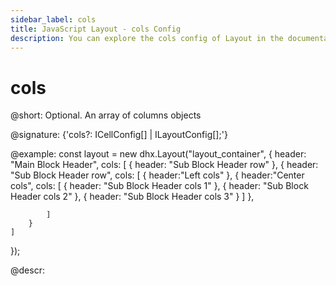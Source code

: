 ```yaml
---
sidebar_label: cols
title: JavaScript Layout - cols Config 
description: You can explore the cols config of Layout in the documentation of the DHTMLX JavaScript UI library. Browse developer guides and API reference, try out code examples and live demos, and download a free 30-day evaluation version of DHTMLX Suite.
---
```


# cols

@short: Optional. An array of columns objects

@signature: {'cols?: ICellConfig[] | ILayoutConfig[];'}

@example:
const layout = new dhx.Layout("layout_container", {
    header: "Main Block Header",
    cols: [
        {
            header: "Sub Block Header row"
        },
        {
            header: "Sub Block Header row",
            cols: [
                {
                    header:"Left cols"
                },
                {
                    header:"Center cols",
                    cols: [
                        { header: "Sub Block Header cols 1" },
                        { header: "Sub Block Header cols 2" },
                        { header: "Sub Block Header cols 3" }
                    ]
                },
 
            ]
        }
    ]
});

@descr:

[comment]: # (@relatedapi: layout/api/layout_rows_config.md)

[comment]: # (@related: layout/initialization.md#initialize-layout layout/layout_structure.md)
